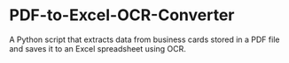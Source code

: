 # PDF-to-Excel-OCR-Converter
A Python script that extracts data from business cards stored in a PDF file and saves it to an Excel spreadsheet using OCR.
